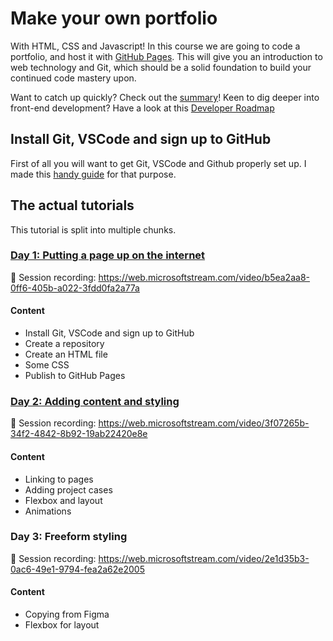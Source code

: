 # Make your own portfolio

With HTML, CSS and Javascript! In this course we are going to code a portfolio, and host it with [GitHub Pages](https://pages.github.com/). This will give you an introduction to web technology and Git, which should be a solid foundation to build your continued code mastery upon.

Want to catch up quickly? Check out the [summary](summary.md)!
Keen to dig deeper into front-end development? Have a look at this [Developer Roadmap](https://github.com/kamranahmedse/developer-roadmap#frontend-roadmap)

## Install Git, VSCode and sign up to GitHub

First of all you will want to get Git, VSCode and Github properly set up. I made this [handy guide](./setup.md) for that purpose.

## The actual tutorials

This tutorial is split into multiple chunks.

### [Day 1: Putting a page up on the internet](./day-1.md)

🎥 Session recording: https://web.microsoftstream.com/video/b5ea2aa8-0ff6-405b-a022-3fdd0fa2a77a

#### Content

- Install Git, VSCode and sign up to GitHub
- Create a repository
- Create an HTML file
- Some CSS
- Publish to GitHub Pages

### [Day 2: Adding content and styling](./day-2.md)

🎥 Session recording: https://web.microsoftstream.com/video/3f07265b-34f2-4842-8b92-19ab22420e8e

#### Content

- Linking to pages
- Adding project cases
- Flexbox and layout
- Animations

### Day 3: Freeform styling

🎥 Session recording: https://web.microsoftstream.com/video/2e1d35b3-0ac6-49e1-9794-fea2a62e2005

#### Content

- Copying from Figma
- Flexbox for layout

